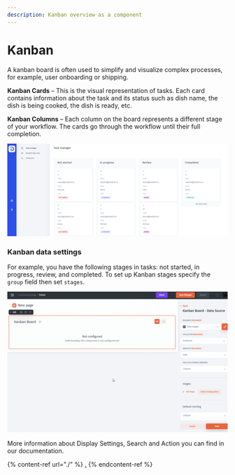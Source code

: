 ```yaml
---
description: Kanban overview as a component
---
```


# Kanban

A kanban board is often used to simplify and visualize complex processes, for example, user onboarding or shipping.

**Kanban Cards** – This is the visual representation of tasks. Each card contains information about the task and its status such as dish name, the dish is being cooked, the dish is ready, etc.

**Kanban Columns** – Each column on the board represents a different stage of your workflow. The cards go through the workflow until their full completion.

![](<../../../.gitbook/assets/image (664).png>)

### Kanban data settings

For example, you have the following stages in tasks: not started, in progress, review, and completed. To set up Kanban stages specify the `group` field then set `stages`.

![](../../../.gitbook/assets/GIF150.gif)

More information about Display Settings, Search and Action you can find in our documentation.

{% content-ref url="./" %}
[.](./)
{% endcontent-ref %}

